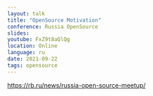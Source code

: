 ```yaml
---
layout: talk
title: "OpenSource Motivation"
conference: Russia OpenSource
slides:
youtube: FxZ9t8aQlQg
location: Online
language: ru
date: 2021-09-22
tags: opensource
---
```


https://rb.ru/news/russia-open-source-meetup/
